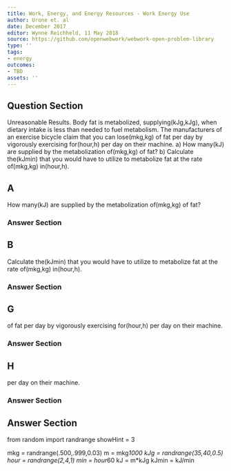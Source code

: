 ```yaml
---
title: Work, Energy, and Energy Resources - Work Energy Use
author: Urone et. al
date: December 2017
editor: Wynne Reichheld, 11 May 2018
source: https://github.com/openwebwork/webwork-open-problem-library
type: ''
tags:
- energy
outcomes:
- TBD
assets: ''
---
```


## Question Section 

Unreasonable Results.  Body fat is metabolized, supplying(kJg,kJg), when dietary intake is less than needed to fuel metabolism. The manufacturers of an exercise bicycle claim that you can lose(mkg,kg) of fat per day by vigorously exercising for(hour,h) per day on their machine. 
a) How many(kJ) are supplied by the metabolization of(mkg,kg) of fat?
b) Calculate the(kJmin) that you would have to utilize to metabolize fat at the rate of(mkg,kg) in(hour,h).
## A
How many(kJ) are supplied by the metabolization of(mkg,kg) of fat?
### Answer Section
## B
Calculate the(kJmin) that you would have to utilize to metabolize fat at the rate of(mkg,kg) in(hour,h).
### Answer Section
## G
of fat per day by vigorously exercising for(hour,h) per day on their machine. 
### Answer Section
## H
per day on their machine. 
### Answer Section


## Answer Section

from random import randrange
showHint = 3

mkg = randrange(.500,.999,0.03)
m = mkg*1000
kJg = randrange(35,40,0.5)
hour = randrange(2,4,1)
min = hour*60
kJ = m*kJg
kJmin = kJ/min